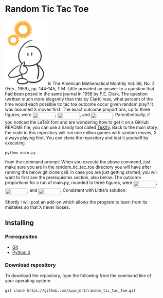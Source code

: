 # Random Tic Tac Toe


<p align="left"><img src="Gears.png" alt="drawing" width="140"/>In The American Mathematical Monthly Vol. 66, No. 2 (Feb., 1959), pp. 144-145, T.M. Little provided an answer to a question that had been posed in the same journal in 1958 by F.E. Clark. The question (written much more elegantly than this by Clark) was, what percent of the time would each possible tic tac toe outcome occur given random play? It was assumed X moves first. The exact outcome proportions, up to three figures, were <img src="/tex/421e6a4f856529e0e813eaba9c05d8cd.svg?invert_in_darkmode&sanitize=true" align=middle width=74.19175169999998pt height=22.465723500000017pt/>, <img src="/tex/9bbf9cf23d242f1eaa90b3155fad61c4.svg?invert_in_darkmode&sanitize=true" align=middle width=72.86953079999999pt height=22.465723500000017pt/>, and <img src="/tex/65d5c7635122853a118282ef4c8ef96a.svg?invert_in_darkmode&sanitize=true" align=middle width=72.05072324999999pt height=22.465723500000017pt/>. Parenthetically, if you noticed the LaTeX font and are wondering how to get it on a GitHub README file, you can use a handy tool called <a href="https://github.com/apps/texify">TeXify</a>. Back to the main story: the code in this repository will run one million games with random moves, X always playing first. You can clone the repository and test it yourself by executing </p>
<div>
 
```python main.py```
 
 </div>


<p>
from the command prompt: When you execute the above commend, just make sure you are in the random_tic_tac_toe directory you will have after running the below git clone call. In case you are just getting started, you will want to first see the prerequisites section, also below. The outcome proportions for a run of main.py, rounded to three figures, were <img src="/tex/421e6a4f856529e0e813eaba9c05d8cd.svg?invert_in_darkmode&sanitize=true" align=middle width=74.19175169999998pt height=22.465723500000017pt/>, <img src="/tex/9bbf9cf23d242f1eaa90b3155fad61c4.svg?invert_in_darkmode&sanitize=true" align=middle width=72.86953079999999pt height=22.465723500000017pt/>, and <img src="/tex/65d5c7635122853a118282ef4c8ef96a.svg?invert_in_darkmode&sanitize=true" align=middle width=72.05072324999999pt height=22.465723500000017pt/>. Consistent with Little's solution.</p>

<P>Shortly I will post an add-on which allows the program to learn from its mistakes so that X never looses.</P>


## Installing

### Prerequisites
- [Git](https://git-scm.com)
- [Python 3](https://www.python.org)

### Download repository

<p> To download the repository, type the following from the command line of your operating system:</p>
<div>
 
```git clone https://github.com/appsjmr1/random_tic_tac_toe.git```
 
 </div>
